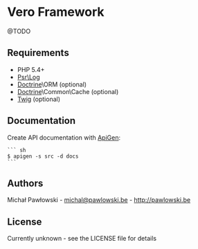 Vero Framework
==============

@TODO

Requirements
------------

 * PHP 5.4+
 * [Psr\Log](https://github.com/php-fig/log)
 * [Doctrine](http://www.doctrine-project.org/)\ORM (optional)
 * [Doctrine](http://www.doctrine-project.org/)\Common\Cache (optional)
 * [Twig](http://twig.sensiolabs.org/) (optional)

Documentation
-------------

Create API documentation with [ApiGen](http://apigen.org/):

    ``` sh
    $ apigen -s src -d docs
    ```

Authors
-------

Michał Pawłowski - <michal@pawlowski.be> - <http://pawlowski.be>

License
-------

Currently unknown - see the LICENSE file for details
